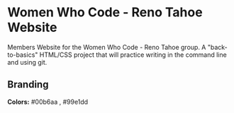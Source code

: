 Women Who Code - Reno Tahoe Website
===================

Members Website for the Women Who Code - Reno Tahoe group. A "back-to-basics" HTML/CSS project that will practice writing in the command line and using git. 

Branding
--------

**Colors:**
  #00b6aa , 
  #99e1dd

